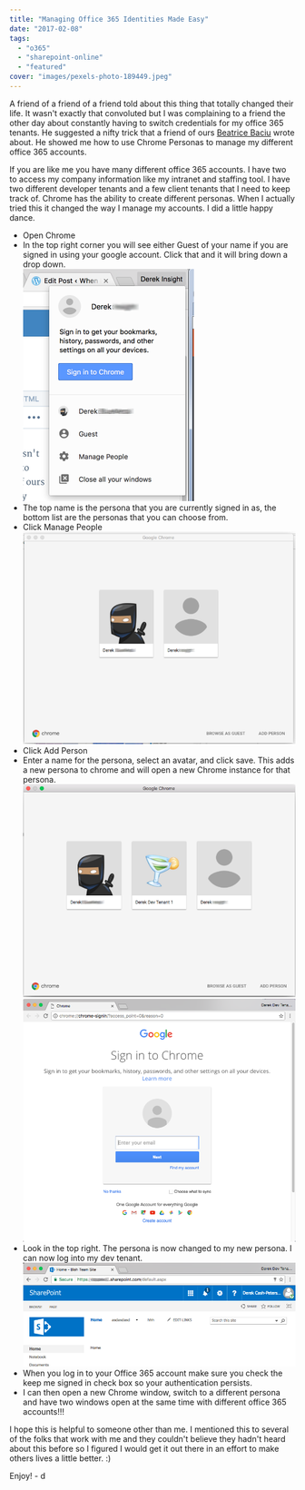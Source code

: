 ```yaml
---
title: "Managing Office 365 Identities Made Easy"
date: "2017-02-08"
tags: 
  - "o365"
  - "sharepoint-online"
  - "featured"
cover: "images/pexels-photo-189449.jpeg"
---
```


A friend of a friend of a friend told about this thing that totally changed their life. It wasn't exactly that convoluted but I was complaining to a friend the other day about constantly having to switch credentials for my office 365 tenants. He suggested a nifty trick that a friend of ours [Beatrice Baciu](http://thebookofsharepoint.blogspot.com/) wrote about. He showed me how to use Chrome Personas to manage my different office 365 accounts.

If you are like me you have many different office 365 accounts. I have two to access my company information like my intranet and staffing tool. I have two different developer tenants and a few client tenants that I need to keep track of. Chrome has the ability to create different personas. When I actually tried this it changed the way I manage my accounts. I did a little happy dance.

- Open Chrome
- In the top right corner you will see either Guest of your name if you are signed in using your google account. Click that and it will bring down a drop down.  
    ![screen-shot-2017-02-08-at-2-23-43-pm](images/screen-shot-2017-02-08-at-2-23-43-pm.png)
- The top name is the persona that you are currently signed in as, the bottom list are the personas that you can choose from.
- Click Manage People  
    ![Screen Shot 2017-02-08 at 2.32.37 PM.png](images/screen-shot-2017-02-08-at-2-32-37-pm.png)
- Click Add Person
- Enter a name for the persona, select an avatar, and click save. This adds a new persona to chrome and will open a new Chrome instance for that persona.  
    ![screen-shot-2017-02-08-at-2-35-40-pm](images/screen-shot-2017-02-08-at-2-35-40-pm.png)  
    ![screen-shot-2017-02-08-at-2-37-10-pm](images/screen-shot-2017-02-08-at-2-37-10-pm.png)
- Look in the top right. The persona is now changed to my new persona. I can now log into my dev tenant.  
    ![screen-shot-2017-02-08-at-2-39-19-pm](images/screen-shot-2017-02-08-at-2-39-19-pm1.png)
- When you log in to your Office 365 account make sure you check the keep me signed in check box so your authentication persists.
- I can then open a new Chrome window, switch to a different persona and have two windows open at the same time with different office 365 accounts!!!

I hope this is helpful to someone other than me. I mentioned this to several of the folks that work with me and they couldn't believe they hadn't heard about this before so I figured I would get it out there in an effort to make others lives a little better. :)

Enjoy! - d
